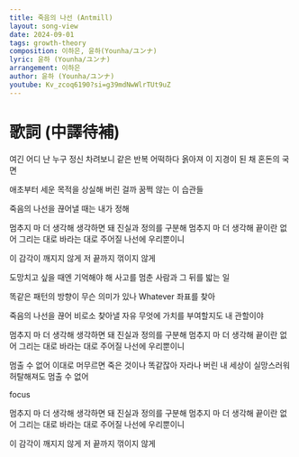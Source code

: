 ```yaml
---
title: 죽음의 나선 (Antmill)
layout: song-view
date: 2024-09-01
tags: growth-theory
composition: 이하은, 윤하(Younha/ユンナ)
lyric: 윤하 (Younha/ユンナ)
arrangement: 이하은
author: 윤하 (Younha/ユンナ)
youtube: Kv_zcoq6190?si=g39mdNwWlrTUt9uZ
---
```


# 歌詞 (中譯待補)

여긴 어디 난 누구
정신 차려보니 같은 반복
어떡하다 옭아져
이 지경이 된 채 혼돈의 국면

애초부터 세운 목적을 상실해 버린 걸까
꿈쩍 않는 이 습관들

죽음의 나선을 끊어낼 때는
내가 정해

멈추지 마 더 생각해
생각하면 돼
진실과 정의를 구분해
멈추지 마 더 생각해
끝이란 없어
그리는 대로 바라는 대로
주어질 나선에 우리뿐이니

이 감각이
깨지지 않게
저 끝까지
꺾이지 않게

도망치고 싶을 때엔
기억해야 해
사고를 멈춘 사람과
그 뒤를 밟는 일

똑같은 패턴의 방향이
무슨 의미가 있나
Whatever
좌표를 찾아

죽음의 나선을 끊어
비로소 찾아낼 자유
무엇에 가치를 부여할지도
내 관할이야

멈추지 마 더 생각해
생각하면 돼
진실과 정의를 구분해
멈추지 마 더 생각해
끝이란 없어
그리는 대로 바라는 대로
주어질 나선에 우리뿐이니

멈출 수 없어 이대로 머무르면
죽은 것이나 똑같잖아
자라나 버린 내 세상이 실망스러워
허탈해져도 멈출 수 없어

focus

멈추지 마 더 생각해
생각하면 돼
진실과 정의를 구분해
멈추지 마 더 생각해
끝이란 없어
그리는 대로 바라는 대로
주어질 나선에 우리뿐이니

이 감각이
깨지지 않게
저 끝까지
꺾이지 않게
